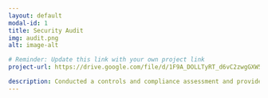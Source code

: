 ```yaml
---
layout: default
modal-id: 1
title: Security Audit
img: audit.png
alt: image-alt

# Reminder: Update this link with your own project link
project-url: https://drive.google.com/file/d/1F9A_DOLLTyRT_d6vC2zwgGXW5ZSNL9DP/view?usp=sharing

description: Conducted a controls and compliance assessment and provided recommendations to company stakeholders to mitigate risks and avoid fines based on best practices for NIST CSF, PCI DSS, GDPR, SOC 1 & SOC 2.
---
```


